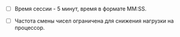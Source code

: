 - [ ] Время сессии - 5 минут, время в формате MM:SS.
- [ ] Частота смены чисел ограничена для снижения нагрузки на процессор.

